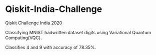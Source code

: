# Qiskit-India-Challenge
Qiskit Challenge India 2020

Classifying MNIST hadwritten dataset digits using Variational Quantum Computing(VQC).

Classifies 4 and 9 with accuracy of 78.35%.
